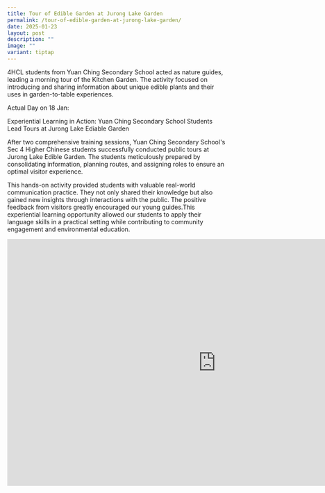 ```yaml
---
title: Tour of Edible Garden at Jurong Lake Garden
permalink: /tour-of-edible-garden-at-jurong-lake-garden/
date: 2025-01-23
layout: post
description: ""
image: ""
variant: tiptap
---
```

<p>4HCL students from Yuan Ching Secondary School acted as nature guides,
leading a morning tour of the Kitchen Garden. The activity focused on introducing
and sharing information about unique edible plants and their uses in garden-to-table
experiences.</p>
<p>Actual Day on 18 Jan:</p>
<p>Experiential Learning in Action: Yuan Ching Secondary School Students
Lead Tours at Jurong Lake Ediable Garden</p>
<p>After two comprehensive training sessions, Yuan Ching Secondary School's
Sec 4 Higher Chinese students successfully conducted public tours at Jurong
Lake Edible Garden. The students meticulously prepared by consolidating
information, planning routes, and assigning roles to ensure an optimal
visitor experience.</p>
<p>This hands-on activity provided students with valuable real-world communication
practice. They not only shared their knowledge but also gained new insights
through interactions with the public. The positive feedback from visitors
greatly encouraged our young guides.This experiential learning opportunity
allowed our students to apply their language skills in a practical setting
while contributing to community engagement and environmental education.</p>
<div class="iframe-wrapper">
<iframe height="569" width="960" allowfullscreen="true" frameborder="0" src="https://docs.google.com/presentation/d/e/2PACX-1vSD-1VavVYCf4W0VBI-i72P1UCSi-sHXc4_Dg3eqtfz00IE0GN2jDNVPoQFAMGKmvoMseSjokQY7TFU/embed?start=false&amp;loop=true&amp;delayms=3000"></iframe>
</div>
<p></p>